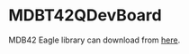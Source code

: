 # MDBT42QDevBoard
MDB42 Eagle library can download from <a href="http://www.raytac.com/download/MDBT42/MDBT42Q_MDBT42Q-P%20Footprint_Design%20Guide-20170503.zip">here</a>.
